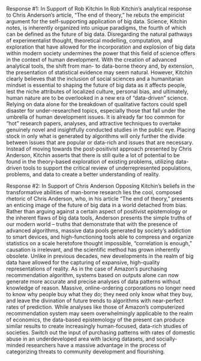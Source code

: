 Response #1: In Support of Rob Kitchin
In Rob Kitchin’s analytical response to Chris Anderson’s article, “The end of theory,” he rebuts the empiricist argument for the self-supporting application of big data. Science, Kitchin notes, is inherently organized into unique paradigms, the fourth of which can be defined as the future of big data. Disregarding the natural pathways of experimentalist thought, theoretical modelling, computation, and exploration that have allowed for the incorporation and explosion of big data within modern society undermines the power that this field of science offers in the context of human development. With the creation of advanced analytical tools, the shift from man- to data-borne theory and, by extension, the presentation of statistical evidence may seem natural. However, Kitchin clearly believes that the inclusion of social sciences and a humanitarian mindset is essential to shaping the future of big data as it affects people, lest the niche attributes of localized culture, personal bias, and ultimately, human nature are to be overlooked in a new era of “data-driven” science. 
	Relying on data alone for the breakdown of qualitative factors could spell disaster for under-researched topics, especially those that fall under the umbrella of human development issues. It is already far too common for “hot” research papers, analyses, and attractive techniques to overtake genuinely novel and insightfully conducted studies in the public eye. Placing stock in only what is generated by algorithms will only further the divide between issues that are popular or data-rich and issues that are necessary. Instead of moving towards the post-positivist approach presented by Chris Anderson, Kitchin asserts that there is still quite a lot of potential to be found in the theory-based exploration of existing problems, utilizing data-driven tools to support the critical review of underrepresented populations, problems, and data to create a better understanding of reality. 

Response #2: In Support of Chris Anderson
	Opposing Kitchin’s beliefs in the transformative abilities of man-borne research lies the cool, composed rhetoric of Chris Anderson, who, in his article “The end of theory,” presents an enticing image of the future of big data in a world detached from bias. Rather than arguing against a certain aspect of positivist epistemology or the inherent flaws of big data tools, Anderson presents the simple truths of our modern world – truths that demonstrate that with the presence of advanced algorithms, massive data pools generated by society’s addiction to smart devices, and high-functioning tools able to compress and organize statistics on a scale heretofore thought impossible, “correlation is enough,” causation is irrelevant, and the scientific method has grown inherently obsolete. 
	Unlike in previous decades, new developments in the realm of big data have allowed for the capturing of expansive, high-quality representations of reality. As in the case of Amazon’s purchasing recommendation algorithm, systems based on outputs alone can now generate more accurate and precise analyses of data patterns without knowledge of reason. Massive, online-ordering corporations no longer need to know why people buy what they do; they need only know what they buy, and leave the divination of future trends to algorithms with near-perfect rates of prediction. While analyses like those of Amazon’s computerized recommendation system may seem overwhelmingly applicable to the realm of economics, the data-based epistemology of the present can produce similar results to create increasingly human-focused, data-rich studies of societies. Switch out the input of purchasing patterns with rates of domestic abuse in an underdeveloped area with lacking datasets, and socially-minded researchers have a massive advantage in the process of categorizing threats to community development and flourishing. 
